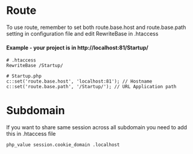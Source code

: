 # Route

To use route, remember to set both route.base.host and route.base.path setting in configuration file and edit RewriteBase in .htaccess

#### Example - your project is in http://localhost:81/Startup/

	# .htaccess
	RewriteBase /Startup/

	# Startup.php
	c::set('route.base.host', 'localhost:81'); // Hostname
	c::set('route.base.path', '/Startup/'); // URL Application path
	
# Subdomain

If you want to share same session across all subdomain you need to add this in .htaccess file

	php_value session.cookie_domain .localhost